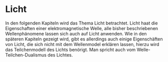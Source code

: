 # Licht

In den folgenden Kapiteln wird das Thema Licht betrachtet. Licht haat die Eigenschaften einer elektromagnetische Welle, alle bisher beschriebenen Wellenphänomene lassen sich auch auf Licht anwenden. Wie in den späteren Kapiteln gezeigt wird, gibt es allerdings auch einige Eigenschäften von Licht, die sich nicht mit dem Wellenmodel erklären lassen, hierzu wird das Teilchenmodell des Lichts benörigt. Man spricht auch vom Welle-Teilchen-Dualismus des Lichtes. 
